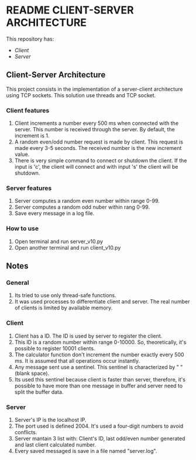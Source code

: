 # README CLIENT-SERVER ARCHITECTURE

This repository has:
* *Client*
* *Server*

## Client-Server Architecture
This project consists in the implementation of a server-client architecture using TCP sockets. This solution use threads and TCP socket.

### Client features
1. Client increments a number every 500 ms when connected with the server. This number is received through the server. By default, the increment is 1.
2. A random even/odd number request is made by client. This request is made every 3-5 seconds.
   The received number is the new increment value.
3. There is very simple command to connect or shutdown the client. If the input is 'c', the client will connect and with input 's' the client will be shutdown.

### Server features
1. Server computes a random even number within range 0-99.
2. Server computes a random odd nuber within rang 0-99.
3. Save every message in a log file.

### How to use
1. Open terminal and run server_v10.py
2. Open another terminal and run client_v10.py

## Notes

### General
1. Its tried to use only thread-safe functions.
2. It was used processes to differentiate client and server. The real number of clients is limited by available memory.
 
### Client
1. Client has a ID. The ID is used by server to register the client.
2.  This ID is a random number within range 0-10000. So, theoretically, it's possible to register 10001 clients.
3. The calculator function don't increment the number exactly every 500 ms. It is assumed that all operations occur instantly.
4. Any message sent use a sentinel. This sentinel is characterized by " " (blank space).
5. Its used this sentinel because client is faster than server, therefore, it's possible to have more than one message in buffer and server need to split the buffer data.

### Server
1. Server's IP is the localhost IP.
2. The port used is defined 2004. It's used a four-digit numbers to avoid conflicts.
3. Server mantain 3 list with: Client's ID, last odd/even number generated and last client calculated number.
4. Every saved messaged is save in a file named "server.log".
